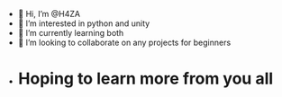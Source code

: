 - 👋 Hi, I’m @H4ZA
- 👀 I’m interested in python and unity
- 🌱 I’m currently learning both 
- 💞️ I’m looking to collaborate on any projects for beginners
- #  Hoping to learn more from you all

<!---
H4ZA/H4ZA is a ✨ special ✨ repository because its `README.md` (this file) appears on your GitHub profile.
You can click the Preview link to take a look at your changes.
--->
